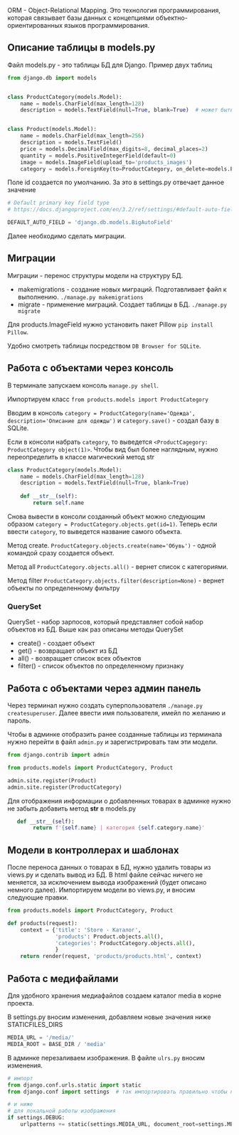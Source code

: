 ORM - Object-Relational Mapping. Это технология программирования, которая связывает базы данных с концепциями объектно-ориентированных языков программирования.

## Описание таблицы в models.py
Файл models.py - это таблицы БД для Django.
Пример двух таблиц
```python
from django.db import models


class ProductCategory(models.Model):
    name = models.CharField(max_length=128)
    description = models.TextField(null=True, blank=True)  # может быть пустым


class Product(models.Model):
    name = models.CharField(max_length=256)
    description = models.TextField()
    price = models.DecimalField(max_digits=8, decimal_places=2)
    quantity = models.PositiveIntegerField(default=0)
    image = models.ImageField(upload_to='products_images')
    category = models.ForeignKey(to=ProductCategory, on_delete=models.PROTECT)
```
Поле id создается по умолчанию. За это в settings.py отвечает данное значение
```python
# Default primary key field type
# https://docs.djangoproject.com/en/3.2/ref/settings/#default-auto-field

DEFAULT_AUTO_FIELD = 'django.db.models.BigAutoField'
```
Далее необходимо сделать миграции.

## Миграции
Миграции - перенос структуры модели на структуру БД.
- makemigrations - создание новых миграций. Подготавливает файл к выполнению. `./manage.py makemigrations`
- migrate - применение миграций. Создает таблицы в БД. `./manage.py migrate`

Для products.ImageField нужно установить пакет Pillow `pip install Pillow`.

Удобно смотреть таблицы посредством `DB Browser for SQLite`.

## Работа с объектами через консоль
В терминале запускаем консоль `manage.py shell`.

Импортируем класс
`from products.models import ProductCategory`

Вводим в консоль
`category = ProductCategory(name='Одежда', description='Описание для одежды')` и `category.save()` - создал базу в SQLite.

Если в консоли набрать `category`, то выведется `<ProductCagegory: ProductCategory object(1)>`. Чтобы вид был более наглядным, нужно переопределить в классе магический метод str
```python
class ProductCategory(models.Model):
    name = models.CharField(max_length=128)
    description = models.TextField(null=True, blank=True)
    
    def __str__(self):
        return self.name
```
Снова вывести в консоли созданный объект можно следующим образом `category = ProductCategory.objects.get(id=1)`. Теперь если ввести `category`, то выведется название самого объекта.

Метод create. 
`ProductCategory.objects.create(name='Обувь')` - одной командой сразу создается объект.

Метод all
`ProductCategory.objects.all()` - вернет список с категориями.

Метод filter
`ProductCategory.objects.filter(description=None)` - вернет объекты по определенному фильтру

### QuerySet
QuerySet - набор зарпосов, который представляет собой набор объектов из БД.
Выше как раз описаны методы QuerySet
- create() - создает объект
- get() - возвращает объект из БД
- all() - возвращает список всех объектов
- filter() - список объектов по определенному признаку


## Работа с объектами через админ панель
Через терминал нужно создать суперпользователя `./manage.py createsuperuser`. Далее ввести имя пользователя, имейл по желанию и пароль.

Чтобы в админке отобразить ранее созданные таблицы из терминала нужно перейти в файл `admin.py` и зарегистрировать там эти модели.
```python
from django.contrib import admin

from products.models import ProductCategory, Product

admin.site.register(Product)
admin.site.register(ProductCategory)
```
Для отображения информации о добавленных товарах в админке нужно не забыть добавить метод __str__ в models.py
```python
   def __str__(self):
        return f'{self.name} | категория {self.category.name}'
```

## Модели в контроллерах и шаблонах
После переноса данных о товарах в БД, нужно удалить товары из views.py и сделать вывод из БД. В html файле сейчас ничего не меняется, за исключением вывода изображений (будет описано немного далее). Импортируем модели во views.py, и вносим следующие правки.
```python
from products.models import ProductCategory, Product

def products(request):
    context = {'title': 'Store - Каталог',
               'products': Product.objects.all(),
               'categories': ProductCategory.objects.all(),
               }
    return render(request, 'products/products.html', context)
```
## Работа с медифайлами
Для удобного хранения медиафайлов создаем каталог media в корне проекта.

В settings.py вносим изменения, добавляем новые значения ниже STATICFILES_DIRS
```python
MEDIA_URL = '/media/'
MEDIA_ROOT = BASE_DIR / 'media'
```
В админке перезаливаем изображения. В файле `ulrs.py` вносим изменения.
```python
# импорт
from django.conf.urls.static import static
from django.conf import settings  # так импортировать правильно чтобы подтянулись все настройки

# и ниже
# для локальной работы изображения
if settings.DEBUG:
    urlpatterns += static(settings.MEDIA_URL, document_root=settings.MEDIA_ROOT)
```

